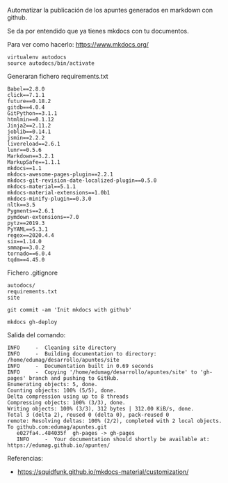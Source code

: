 Automatizar la publicación de los apuntes generados en markdown con github.

Se da por entendido que ya tienes mkdocs con tu documentos.

Para ver como hacerlo: https://www.mkdocs.org/

```
virtualenv autodocs
source autodocs/bin/activate
```

Generaran fichero requirements.txt

```
Babel==2.8.0
click==7.1.1
future==0.18.2
gitdb==4.0.4
GitPython==3.1.1
htmlmin==0.1.12
Jinja2==2.11.2
joblib==0.14.1
jsmin==2.2.2
livereload==2.6.1
lunr==0.5.6
Markdown==3.2.1
MarkupSafe==1.1.1
mkdocs==1.1
mkdocs-awesome-pages-plugin==2.2.1
mkdocs-git-revision-date-localized-plugin==0.5.0
mkdocs-material==5.1.1
mkdocs-material-extensions==1.0b1
mkdocs-minify-plugin==0.3.0
nltk==3.5
Pygments==2.6.1
pymdown-extensions==7.0
pytz==2019.3
PyYAML==5.3.1
regex==2020.4.4
six==1.14.0
smmap==3.0.2
tornado==6.0.4
tqdm==4.45.0
```

Fichero .gitignore

```
autodocs/
requirements.txt
site
```

```
git commit -am 'Init mkdocs with github'
```

```
mkdocs gh-deploy
```

Salida del comando:

```
INFO     -  Cleaning site directory
INFO     -  Building documentation to directory: /home/edumag/desarrollo/apuntes/site
INFO     -  Documentation built in 0.69 seconds
INFO     -  Copying '/home/edumag/desarrollo/apuntes/site' to 'gh-pages' branch and pushing to GitHub.
Enumerating objects: 5, done.
Counting objects: 100% (5/5), done.
Delta compression using up to 8 threads
Compressing objects: 100% (3/3), done.
Writing objects: 100% (3/3), 312 bytes | 312.00 KiB/s, done.
Total 3 (delta 2), reused 0 (delta 0), pack-reused 0
remote: Resolving deltas: 100% (2/2), completed with 2 local objects.
To github.com:edumag/apuntes.git
   e027fa4..484035f  gh-pages -> gh-pages
   INFO     -  Your documentation should shortly be available at: https://edumag.github.io/apuntes/
```

Referencias:

- https://squidfunk.github.io/mkdocs-material/customization/

